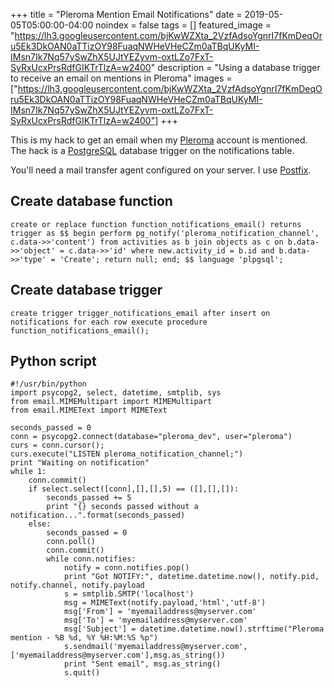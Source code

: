 +++
title =  "Pleroma Mention Email Notifications"
date = 2019-05-05T05:00:00-04:00
noindex = false
tags = []
featured_image = "https://lh3.googleusercontent.com/bjKwWZXta_2VzfAdsoYgnrI7fKmDeqOru5Ek3DkOAN0aTTizOY98FuaqNWHeVHeCZm0aTBqUKyMI-IMsn7Ik7Nq57ySwZhX5UJtYEZyvm-oxtLZo7FxT-SyRxUcxPrsRdfGIKTrTlzA=w2400"
description = "Using a database trigger to receive an email on mentions in Pleroma"
images = ["https://lh3.googleusercontent.com/bjKwWZXta_2VzfAdsoYgnrI7fKmDeqOru5Ek3DkOAN0aTTizOY98FuaqNWHeVHeCZm0aTBqUKyMI-IMsn7Ik7Nq57ySwZhX5UJtYEZyvm-oxtLZo7FxT-SyRxUcxPrsRdfGIKTrTlzA=w2400"]
+++

This is my hack to get an email when my [Pleroma](https://pleroma.social/) account is mentioned. The hack is a [PostgreSQL](https://www.postgresql.org/) database trigger on the notifications table.

You'll need a mail transfer agent configured on your server. I use [Postfix](http://www.postfix.org/).  

## Create database function

`create or replace function function_notifications_email() returns trigger as $$ begin perform pg_notify('pleroma_notification_channel', c.data->>'content') from activities as b join objects as c on b.data->>'object' = c.data->>'id' where new.activity_id = b.id and b.data->>'type' = 'Create'; return null; end; $$ language 'plpgsql';`

## Create database trigger

`create trigger trigger_notifications_email after insert on notifications for each row execute procedure function_notifications_email();`

## Python script

```
#!/usr/bin/python
import psycopg2, select, datetime, smtplib, sys
from email.MIMEMultipart import MIMEMultipart
from email.MIMEText import MIMEText

seconds_passed = 0
conn = psycopg2.connect(database="pleroma_dev", user="pleroma")
curs = conn.cursor();
curs.execute("LISTEN pleroma_notification_channel;")
print "Waiting on notification"
while 1:
    conn.commit()
    if select.select([conn],[],[],5) == ([],[],[]):
        seconds_passed += 5
        print "{} seconds passed without a notification...".format(seconds_passed)
    else:
        seconds_passed = 0
        conn.poll()
        conn.commit()
        while conn.notifies:
            notify = conn.notifies.pop()
            print "Got NOTIFY:", datetime.datetime.now(), notify.pid, notify.channel, notify.payload
            s = smtplib.SMTP('localhost')
            msg = MIMEText(notify.payload,'html','utf-8')
            msg['From'] = 'myemailaddress@myserver.com'
            msg['To'] = 'myemailaddress@myserver.com'
            msg['Subject'] = datetime.datetime.now().strftime("Pleroma mention - %B %d, %Y %H:%M:%S %p")
            s.sendmail('myemailaddress@myserver.com',['myemailaddress@myserver.com'],msg.as_string())
            print "Sent email", msg.as_string()
            s.quit()

```
